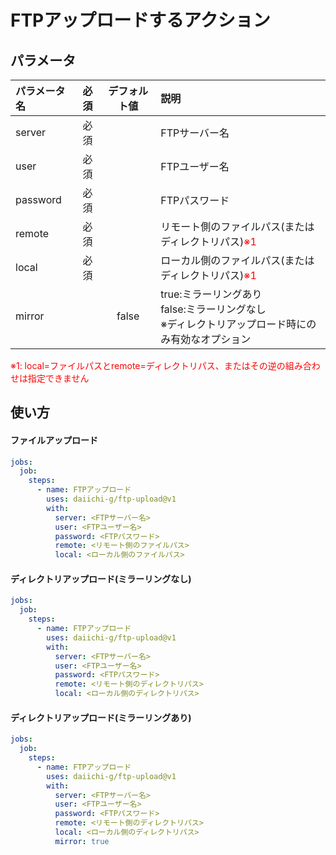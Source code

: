 # FTPアップロードするアクション


## パラメータ
| パラメータ名 | 必須 | デフォルト値 | 説明 |
|:---|:---:|:---:|:---|
|server  |必須  |  | FTPサーバー名  |
|user  |必須  | | FTPユーザー名  |
|password  |必須  |  | FTPパスワード  |
|remote  |必須  |  | リモート側のファイルパス(またはディレクトリパス)<span style='color:red'>※1</span> |
|local  |必須  |  | ローカル側のファイルパス(またはディレクトリパス)<span style='color:red'>※1</span> |
|mirror  | | false | true:ミラーリングあり<br>false:ミラーリングなし<br>※ディレクトリアップロード時にのみ有効なオプション |
<span style='color:red'>※1: local=ファイルパスとremote=ディレクトリパス、またはその逆の組み合わせは指定できません<br>

## 使い方

#### ファイルアップロード
```yml
jobs:
  job:
    steps:
      - name: FTPアップロード
        uses: daiichi-g/ftp-upload@v1
        with:
          server: <FTPサーバー名>
          user: <FTPユーザー名>
          password: <FTPパスワード>
          remote: <リモート側のファイルパス>
          local: <ローカル側のファイルパス>
```

#### ディレクトリアップロード(ミラーリングなし)
```yml
jobs:
  job:
    steps:
      - name: FTPアップロード
        uses: daiichi-g/ftp-upload@v1
        with:
          server: <FTPサーバー名>
          user: <FTPユーザー名>
          password: <FTPパスワード>
          remote: <リモート側のディレクトリパス>
          local: <ローカル側のディレクトリパス>
```

#### ディレクトリアップロード(ミラーリングあり)
```yml
jobs:
  job:
    steps:
      - name: FTPアップロード
        uses: daiichi-g/ftp-upload@v1
        with:
          server: <FTPサーバー名>
          user: <FTPユーザー名>
          password: <FTPパスワード>
          remote: <リモート側のディレクトリパス>
          local: <ローカル側のディレクトリパス>
          mirror: true
```
